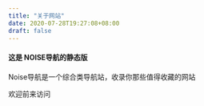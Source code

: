 ```yaml
---
title: "关于网站"
date: 2020-07-28T19:27:08+08:00
draft: false
---
```


#### 这是 NOISE导航的静态版

Noise导航是一个综合类导航站，收录你那些值得收藏的网站

欢迎前来访问